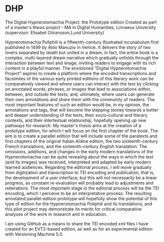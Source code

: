 # DHP
The Digital Hypnerotomachia Project: the Prototype edition
Created as part of a master's thesis project - MA in Digital Humanities, Linnaeus University (supervisor: Elisabet Göransson,Lund University)

Hypnerotomachia Poliphili is a fifteenth-century illustrated incunabulum first published in 1499 by Aldo Manuzio in Venice. It delivers the story of two lovers separated by death but united in a dream; in fact, the entire book is a complex, multi-layered dream narrative which gradually unfolds through the interaction between text and image, inviting readers to engage with its rich content in a playful manner. The envisioned “Digital Hypnerotomachia Project" aspires to create a platform where the encoded transcriptions and facsimiles of the various early printed editions of this literary work can be comparatively viewed and where users can interact with the text by clicking on annotated words, phrases, or images that lead to associations within, between, and outside the texts; and, ultimately, where users can generate their own annotations and share them with the community of readers. The most important features of such an edition would be, in my opinion, the annotations and tags, that will become the stepping stones towards a better and deeper understanding of the texts, their socio-cultural and literary contexts, and their intertextual relationship, hopefully opening up new pathways for research. 
My master's thesis aims at the creation of a prototype edition, for which I will focus on the first chapter of the book. The aim is to create a parallel edition that will include some of the paratexts and first chapters of the original Italian Aldine edition, the two sixteenth-century French translations, and the sixteenth-century English translation. The omissions, additions, and changes in the early modern translations of the Hypnerotomachia can be quite revealing about the ways in which the text (and its images) was received, interpreted and adapted by early modern learned audiences. Regarding the editorial process, I will move gradually from digitization and transcription to TEI encoding and publication, that is, the development of a user interface, but this will not necessarily be a linear progress, as constant re-evaluation will probably lead to adjustments and reiterations. The most important stage in the editorial process will be the TEI encoding, which I perceive to be an interpretative process. The resulting annotated parallel edition prototype will hopefully show the potential of this type of edition for the Hypnerotomachia Poliphili and its translations, and this pilot project may demonstrate its merits for critical comparative analyses of the work in research and in education. 

I am using GitHub as a means to share the TEI encoded xml files I have created for an EVT2-based edition, as well as for an experimental edition with Versioning Machine 5.0.
